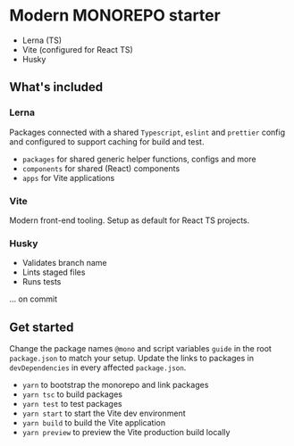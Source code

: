 # Modern MONOREPO starter
- Lerna (TS)
- Vite (configured for React TS)
- Husky

## What's included

### Lerna
Packages connected with a shared `Typescript`, `eslint` and `prettier` config and configured to support caching for build and test.
- `packages` for shared generic helper functions, configs and more
- `components` for shared (React) components
- `apps` for Vite applications

### Vite
Modern front-end tooling. Setup as default for React TS projects.

### Husky
- Validates branch name
- Lints staged files
- Runs tests

... on commit


## Get started
Change the package names `@mono` and script variables `guide` in the root `package.json` to match your setup.
Update the links to packages in `devDependencies` in every affected `package.json`.
- `yarn` to bootstrap the monorepo and link packages
- `yarn tsc` to build packages
- `yarn test` to test packages
- `yarn start` to start the Vite dev environment
- `yarn build` to build the Vite application
- `yarn preview` to preview the Vite production build locally
